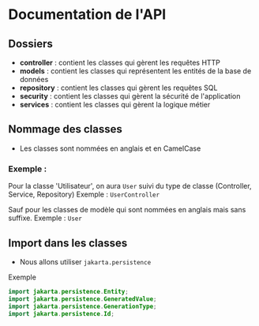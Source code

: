 # Documentation de l'API

## Dossiers

- **controller** : contient les classes qui gèrent les requêtes HTTP
- **models** : contient les classes qui représentent les entités de la base de données
- **repository** : contient les classes qui gèrent les requêtes SQL
- **security** : contient les classes qui gèrent la sécurité de l'application
- **services** : contient les classes qui gèrent la logique métier

## Nommage des classes

- Les classes sont nommées en anglais et en CamelCase

### Exemple :

Pour la classe 'Utilisateur', on aura `User` suivi du type de classe (Controller, Service, Repository)
Exemple : `UserController`

Sauf pour les classes de modèle qui sont nommées en anglais mais sans suffixe.
Exemple : `User`

## Import dans les classes

- Nous allons utiliser `jakarta.persistence`

Exemple

```java
import jakarta.persistence.Entity;
import jakarta.persistence.GeneratedValue;
import jakarta.persistence.GenerationType;
import jakarta.persistence.Id;
```
